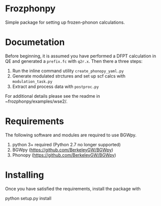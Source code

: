 # Frozphonpy
Simple package for setting up frozen-phonon calculations.

# Documetation
Before beginning, it is assumed you have performed a DFPT calculation in QE and generated a `prefix.fc` with `q2r.x`.
Then there a three steps:
1. Run the inline command utility `create_phonopy_yaml.py`
2. Generate modulated strctures and set up scf calcs with `modulation_task.py`
3. Extract and process data with `postproc.py`

For additional details please see the readme in ~frozphonpy/examples/wse2/.

# Requirements
The following software and modules are required to use BGWpy.
1. python 3+ required (Python 2.7 no longer supported)
1. BGWpy (https://github.com/BerkeleyGW/BGWpy)
3. Phonopy (https://github.com/BerkeleyGW/BGWpy)

# Installing
Once you have satisfied the requirements, install the package with

python setup.py install
